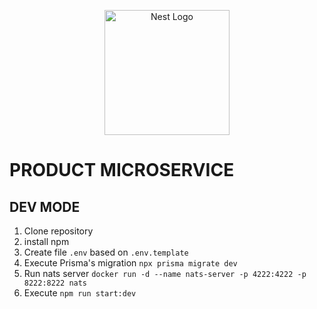 <p align="center">
  <a href="http://nestjs.com/" target="blank"><img src="https://nestjs.com/img/logo-small.svg" width="200" alt="Nest Logo" /></a>
</p>

# PRODUCT MICROSERVICE

## DEV MODE

1. Clone repository
2. install npm
3. Create file `.env` based on `.env.template`
4. Execute Prisma's migration `npx prisma migrate dev`
5. Run nats server `docker run -d --name nats-server -p 4222:4222 -p 8222:8222 nats`
6. Execute `npm run start:dev` 
